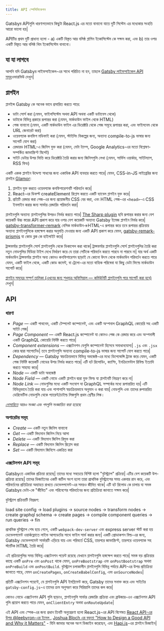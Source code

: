```yaml
---
title: API স্পেসিফিকেশন
---
```


Gatsbyর APIগুলি ধারণাগতভাবে কিছুটা React.js এর মতো বানানো যাতে দুটি সিস্টেম এর মধ্যেকার সংহতি আরো ভালো হয়|

APIটির প্রথম দুটি প্রাধান্য হলো - a) একটি বিস্তৃত আর বলিষ্ঠ প্লাগিন ইকোসিস্টেম কে সক্ষম করা, এবং b) তার ওপর একটি বিস্তৃত আর বলিষ্ঠ থিম ইকোসিস্টেম বানানো।

## যা যা লাগবে

আপনি যদি Gatsbyর লাইফসাইকেল-এর সাথে পরিচিত না হন, তাহলে [Gatsby লাইফসাইকেল API সমূহ](/docs/gatsby-lifecycle-apis/)ওভারভিউ দেখুন|

## প্লাগইন

প্লাগইন্স Gatsby কে অনেক ভাবে প্রসারিত করতে পারে:

- ডাটা সোর্স করা (যেমন, ফাইলসিস্টেম অথবা API অথবা একটি ডাটাবেস থেকে)
- ডাটাকে বিভিন্ন প্রকারে রূপান্তর করা (যেমন, মার্কডাউন ফাইল থেকে HTML)
- পেজ বানানো (যেমন, একটি মার্কডাউন ফাইল এর ডিরেক্টরি থেকে পেজ সমূহে রূপান্তর করা, এবং ফাইলনেম থেকে URL জেনারেট করা)
- ওয়েবপ্যাক কনফিগ মডিফাই করা (যেমন, স্টাইলিং বিকল্পের জন্য, অন্যান্য compile-to-js ভাষার জন্য সাপোর্ট যোগ করা)
- রেন্ডারড HTML-এ জিনিস যুক্ত করা (যেমন, মেটা ট্যাগ্স, Google Analytics-এর মতো বিশ্লেষণ-সম্পর্কিত জাভাস্ক্রিপ্ট স্নিপেট)
- সাইট ডেটার উপর ভিত্তি করে ডিরেক্টরি তৈরি করার জন্য জিনিসগুলি লেখা (যেমন, সার্ভিস ওয়ার্কার, সাইটম্যাপ, RSS ফিড)

একটি একক প্লাগইন উদ্দেশ্য সাধনের জন্য একাধিক API ব্যবহার করতে পারে| যেমন, CSS-in-JS লাইব্রেরির জন্য প্লাগইন [Glamor](/packages/gatsby-plugin-glamor/):

1.  প্লাগইন যুক্ত করতে ওয়েবপ্যাক কনফিগারেশনটি পরিবর্তন করে|
2.  React-এর ডিফল্ট createElement রিপ্লেস করতে একটি ব্যাবেল প্লাগইন যুক্ত করে|
3.  প্রতিটি রেন্ডার করা পেজ-এর জন্য প্রয়োজনীয় CSS বের করা, এবং HTML পেজ-এর `<head>`-এ CSS ইনলাইন করার জন্য সার্ভার রেন্ডারিং পরিবর্তন করা|

প্লাগইনগুলি অন্যান্য প্লাগইনগুলির উপরও নির্ভর করতে পারে| [The Sharp plugin](/packages/gatsby-plugin-sharp/) ছবি রূপান্তর করার জন্য বেশ কয়েকটি উচ্চ স্তরের API প্রকাশ করে যার ওপর বেশ কয়েকটি অন্যান্য Gatsby ইমেজ প্লাগইন নির্ভর করে| [gatsby-transformer-remark](/packages/gatsby-transformer-remark/) বেসিক মার্কডাউন->HTML-এ রূপান্তর করে তবে রূপান্তর প্রক্রিয়ায় অন্যান্য প্লাগইনগুলিকে হস্তক্ষেপ করার অনুমতি দেওয়ার জন্য একটি API প্রকাশ করে যেমন, [gatsby-remark-prismjs](/packages/gatsby-remark-prismjs/) যা কোড ব্লক কে হাইলাইট করে|

ট্রান্সফর্মার প্লাগইনগুলি সোর্স প্লাগইনগুলি থেকে ডিকাপেল করা থাকে| ট্রান্সফর্মার প্লাগইনগুলি সোর্স প্লাগইনগুলির তৈরি করা নতুন নোডগুলির মিডিয়া টাইপ দেখে নির্ধারণ করে যে তারা সেটিকে পরিবর্তন করতে পারবে না পারবে না|
যার অর্থ একটি মার্কডাউন ট্রান্সফর্মার প্লাগইন অন্য কোনও কনফিগারেশন ছাড়াই যে কোনো উৎস থেকে মার্কডাউন পরিবর্তন করতে পারে যেমন, একটি ফাইল থেকে, একটি কোড কমেন্ট, বা ট্রেলো-এর মতো বাহ্যিক পরিষেবা যা কিছু ডেটা ফিল্ডে মার্কডাউন সাপোর্ট করে|

[প্লাগইন সমূহের সম্পূর্ণ তালিকা (এখনের জন্য শুধুমাত্র অফিসিয়াল — কমিউনিটি প্লাগইনগুলি পরে সাপোর্ট করা হবে)](/docs/plugins/) দেখুন|

## API

### ধারণা

- _Page_ — একটি পাথনেম, একটি টেম্পলেট কম্পোনেন্ট, এবং একটি অপ্শনাল GraphQL কোয়েরি সহ একটি সাইট পেজ|
- _Page Component_ — একটি React.js কম্পোনেন্ট যা কোনও পেজ কে রেন্ডার করে এবং অপ্শনালী একটি GraphQL কোয়েরি নির্দিষ্ট করতে পারে|
- _Component extensions_ — এক্সটেনশন যেগুলি কম্পোনেন্ট হিসেবে সমাধানযোগ্য| `.js` এবং `.jsx` কোর দ্বারা সাপোর্টেড| তবে প্লাগইনগুলি অন্যান্য compile-to-js ভাষার জন্য সাপোর্ট যোগ করতে পারে|
- _Dependency_ — Gatsby স্বয়ংক্রিয়ভাবে বিভিন্ন অবজেক্ট-এর মধ্যে ডিপেন্ডেন্সি ট্র্যাক করে যেমন, একটি পেজ নির্দিষ্ট কয়েকটি নোডের উপর নির্ভর করতে পারে| এটি হট রিলোডিং, ক্যাশিং, ইনক্রিমেন্টাল রিবিল্ড ইত্যাদি করতে সাহায্য করে|
- _Node_ — একটি ডাটা অবজেক্ট
- _Node Field_ — একটি নোডে একটি প্লাগইন দ্বারা যুক্ত ফিল্ড যা প্লাগইনটি নিয়ন্ত্রণ করে না|
- _Node Link_ — নোডগুলির মধ্যে একটি সংযোগ যা GraphQL সম্পর্কের মধ্যে রূপান্তরিত হয়| এটি বিভিন্নভাবে তৈরি করা যায় এবং পাশাপাশি স্বয়ংক্রিয়ভাবে অনুমান ও করা যায়| নোডগুলি এবং তাদের রুপান্তরিত ডেরিভেটিভ নোডগুলি থেকে প্যারেন্ট/চাইল্ড লিঙ্কগুলি প্রথম শ্রেণীর লিঙ্ক।

_[গ্লোসারিতে](/docs/glossary/) আরও সংজ্ঞা এবং পদগুলি সংজ্ঞায়িত করা হয়েছে_

### অপারেটর সমূহ

- _Create_ — একটি নতুন জিনিস বানানো
- _Get_ — একটি বিদ্যমান জিনিস নিয়ে আসা
- _Delete_ — একটি বিদ্যমান জিনিস রিমুভ করা
- _Replace_ — একটি বিদ্যমান জিনিস রিপ্লেস করা
- _Set_ — একটি বিদ্যমান জিনিসে একত্রিত করা

### এক্সটেনশন API সমূহ

Gatsbyতে একাধিক প্রক্রিয়া রয়েছে| তাদের মধ্যে সবচেয়ে বিশিষ্ট হলো "বুটস্ট্র্যাপ" প্রক্রিয়া| এটির বেশ কয়েকটি উপ-প্রক্রিয়া রয়েছে| তাদের ডিজাইনের একটি জটিল অংশ হলো তারা প্রাথমিক বুটস্ট্র্যাপের সময় একবার রান করে, এবং পরিবর্তনের প্রতিক্রিয়া অব্যাহত রাখতে ডেভেলপমেন্ট-এর সময়ও জীবিত থাকে| এটি হট রিলোড কে চালায় যা সমস্ত Gatsbyর ডেটা-কে "জীবিত" এবং পরিবেশের পরিবর্তনের জন্য প্রতিক্রিয়া জানাতে সক্ষম করে|

বুটস্ট্র্যাপ প্রক্রিয়াটি নিম্নরূপ:

load site config -> load plugins -> source nodes -> transform nodes -> create graphql schema -> create pages -> compile component queries -> run queries -> fin

প্রাথমিক বুটস্ট্র্যাপ শেষ হয়ে গেলে, একটি `webpack-dev-server` এবং express server স্টার্ট করা হয় ডেভেলপমেন্ট ওয়ার্কফ্লোতে লাইভ আপডেটের সাথে ফাইল সার্ভ করার জন্য| একটি প্রোডাকশন বিল্ড-এর জন্য, Gatsby ডেভেলপমেন্ট সার্ভারটি এড়িয়ে যায় এবং পরিবর্তে CSS, তারপরে জাভাস্ক্রিপ্ট, তারপরে ওয়েবপ্যাক সহ স্ট্যাটিক HTML তৈরি করে|

এই প্রক্রিয়াগুলির সময় বিভিন্ন এক্সটেনশন পয়েন্ট রয়েছে যেখানে প্লাগইনগুলি হস্তক্ষেপ করতে পারে| সমস্ত বড় প্রক্রিয়ার কাছে একটি `onPre` এবং `onPost` থাকে যেমন, `onPreBootstrap` এবং `onPostBootstrap` অথবা `onPreBuild` এবং `onPostBuild`. বুটস্ট্র্যাপ চলাকালীন প্লাগইনগুলি বিভিন্ন পর্যায়ে API-এর উপর প্রতিক্রিয়া জানাতে পারে, যেমন `onCreatePages`, `onCreateBabelConfig`, এবং `onSourceNodes`|

প্রতিটি এক্সটেনশন পয়েন্টে, যে প্লাগইনগুলি API ইমপ্লিমেন্ট করে, Gatsby তাদের সনাক্ত করে এবং সাইটের `gatsby-config.js`-এ তাদের ক্রম অনুসরণ করে সিরিয়ালি তাদের কল করে|

কোনও নোডে এক্সটেনশন API গুলি ছাড়াও, প্লাগইনগুলি সার্ভার রেন্ডারিং প্রক্রিয়া এবং ব্রাউজার-এও এক্সটেনশন API গুলি প্রয়োগ করতে পারে যেমন, `onClientEntry` অথবা `onRouteUpdate`|

এই API এবং স্পেক-এর জন্য প্রধান তিনটি অনুপ্রেরণা হলো React.js-এর API বিশেষত [React API-এর উপর @leebyron-এর ইমেল ](https://gist.github.com/vjeux/f2b015d230cc1ab18ed1df30550495ed), [Joshua Bloch এর বক্তৃতা "How to Design a Good API and Why it Matters"](https://www.youtube.com/watch?v=heh4OeB9A-c&app=desktop) - যিনি জাভার অনেক অংশ ডিজাইন করেছেন, এবং [Hapi.js](https://hapijs.com/api)-এর প্লাগইন ডিজাইন|

